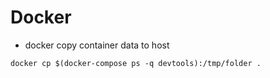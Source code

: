 # Docker

- docker copy container data to host
```
docker cp $(docker-compose ps -q devtools):/tmp/folder .
```
